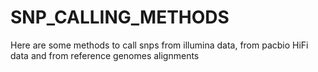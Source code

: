 # SNP_CALLING_METHODS
Here are some methods to call snps from illumina data, from pacbio HiFi data and from reference genomes alignments 
